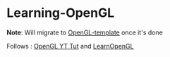 # Learning-OpenGL

**Note**: Will migrate to [OpenGL-template](https://github.com/CGS-IITKGP/OpenGL-template) once it's done

Follows : [OpenGL YT Tut](https://www.youtube.com/playlist?list=PLPaoO-vpZnumdcb4tZc4x5Q-v7CkrQ6M-) and [LearnOpenGL](https://learnopengl.com/)
